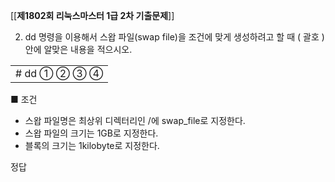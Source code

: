 [[__제1802회 리눅스마스터 1급 2차 기출문제__]]

2. dd 명령을 이용해서 스왑 파일(swap file)을 조건에 맞게 생성하려고 할 때 ( 괄호 ) 안에 알맞은 내용을 적으시오.

|   |
|---|
|# dd ① ② ③ ④|

■ 조건  
- 스왑 파일명은 최상위 디렉터리인 /에 swap_file로 지정한다.  
- 스왑 파일의 크기는 1GB로 지정한다.  
- 블록의 크기는 1kilobyte로 지정한다.

정답
